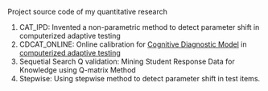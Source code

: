 Project source code of my quantitative research

1. CAT_IPD: Invented a non-parametric method to detect parameter shift in computerized adaptive testing 
2. CDCAT_ONLINE: Online calibration for [Cognitive Diagnostic Model](http://webpages.uncc.edu/tbarnes2/papers/5-Barnes-AAAI-EDM-2005.pdf) in [computerized adaptive testing](https://en.wikipedia.org/wiki/Computerized_adaptive_testing)
3. Sequetial Search Q validation: Mining Student Response Data for Knowledge using Q-matrix Method
4. Stepwise: Using stepwise method to detect parameter shift in test items.
